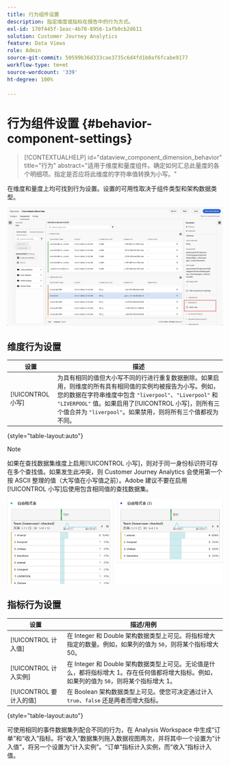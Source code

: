 ```yaml
---
title: 行为组件设置
description: 指定维度或指标在报告中的行为方式。
exl-id: 170f445f-1eac-4b70-8956-1afb0cb2d611
solution: Customer Journey Analytics
feature: Data Views
role: Admin
source-git-commit: 50599b36d333cae3735c6d4fd1b0af6fcabe9177
workflow-type: tm+mt
source-wordcount: '339'
ht-degree: 100%

---
```


# 行为组件设置 {#behavior-component-settings}

<!-- markdownlint-disable MD034 -->

>[!CONTEXTUALHELP]
>id="dataview_component_dimension_behavior"
>title="行为"
>abstract="适用于维度和量度组件。确定如何汇总此量度的各个明细项。指定是否应将此维度的字符串值转换为小写。"

<!-- markdownlint-enable MD034 -->


在维度和量度上均可找到行为设置。设置的可用性取决于组件类型和架构数据类型。

![行为设置](../assets/behavior-settings.png)

## 维度行为设置

| 设置 | 描述 |
| --- | --- |
| [!UICONTROL 小写] | 为具有相同的值但大小写不同的行进行重复数据删除。如果启用，则维度的所有具有相同值的实例均被报告为小写。例如，您的数据在字符串维度中包含 `"liverpool"`、`"Liverpool"` 和 `"LIVERPOOL"` 值。如果启用了[!UICONTROL 小写]，则所有三个值合并为 `"liverpool"`。如果禁用，则将所有三个值都视为不同。 |

{style="table-layout:auto"}

>[!NOTE]
>
>如果在查找数据集维度上启用[!UICONTROL 小写]，则对于同一身份标识符可存在多个查找值。如果发生此冲突，则 Customer Journey Analytics 会使用第一个按 ASCII 整理的值（大写值在小写值之前）。Adobe 建议不要在启用[!UICONTROL 小写]后使用包含相同值的查找数据集。

![区分大小写的维度](../assets/case-sens-workspace.png)

## 指标行为设置

| 设置 | 描述/用例 |
| --- | --- |
| [!UICONTROL 计入值] | 在 Integer 和 Double 架构数据类型上可见。将指标增大指定的数量。例如，如果列的值为 `50`，则将某个指标增大 50。 |
| [!UICONTROL 计入实例] | 在 Integer 和 Double 架构数据类型上可见。无论值是什么，都将指标增大 1。存在任何值都将增大指标。例如，如果列的值为 `50`，则将某个指标增大 1。 |
| [!UICONTROL 要计入的值] | 在 Boolean 架构数据类型上可见。使您可决定通过计入 `true`、`false` 还是两者而增大指标。 |

{style="table-layout:auto"}

可使用相同的事件数据集列配合不同的行为，在 Analysis Workspace 中生成“订单”和“收入”指标。将“收入”数据集列拖入数据视图两次，并将其中一个设置为“计入值”，将另一个设置为“计入实例”。“订单”指标计入实例，而“收入”指标计入值。
